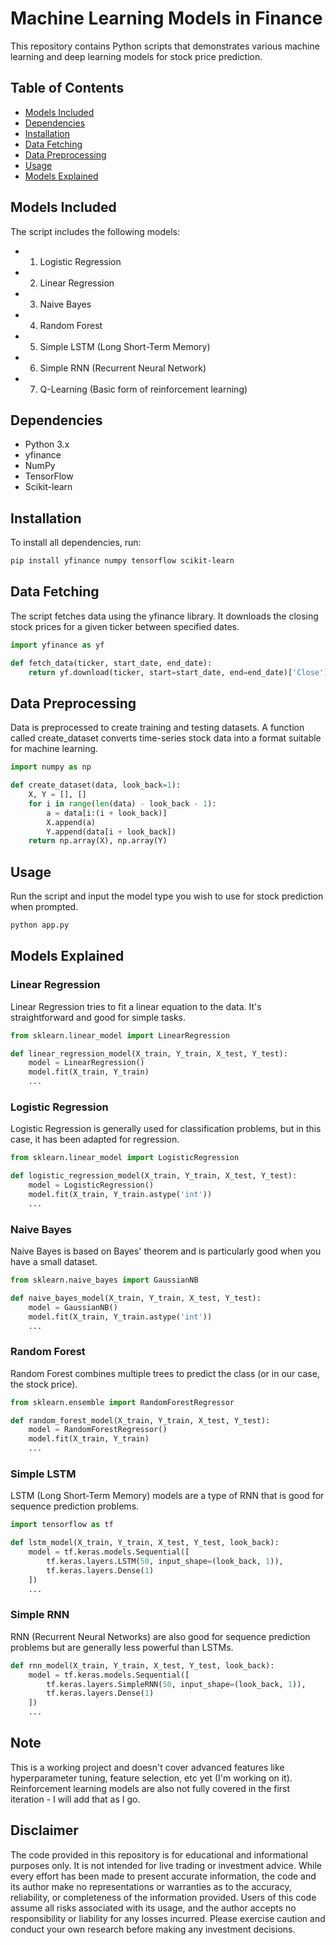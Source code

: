 # Machine Learning Models in Finance

This repository contains Python scripts that demonstrates various machine learning and deep learning models for stock price prediction.

## Table of Contents

- [Models Included](#models-included)
- [Dependencies](#dependencies)
- [Installation](#installation)
- [Data Fetching](#data-fetching)
- [Data Preprocessing](#data-preprocessing)
- [Usage](#usage)
- [Models Explained](#models-explained)

## Models Included

The script includes the following models:

- 1. Logistic Regression
- 2. Linear Regression
- 3. Naive Bayes
- 4. Random Forest
- 5. Simple LSTM (Long Short-Term Memory)
- 6. Simple RNN (Recurrent Neural Network)
- 7. Q-Learning (Basic form of reinforcement learning)

## Dependencies

- Python 3.x
- yfinance
- NumPy
- TensorFlow
- Scikit-learn

## Installation

To install all dependencies, run:

```bash
pip install yfinance numpy tensorflow scikit-learn
```

## Data Fetching
The script fetches data using the yfinance library. It downloads the closing stock prices for a given ticker between specified dates.

```python
import yfinance as yf

def fetch_data(ticker, start_date, end_date):
    return yf.download(ticker, start=start_date, end=end_date)['Close'].values
```

## Data Preprocessing
Data is preprocessed to create training and testing datasets. A function called create_dataset converts time-series stock data into a format suitable for machine learning.

```python
import numpy as np

def create_dataset(data, look_back=1):
    X, Y = [], []
    for i in range(len(data) - look_back - 1):
        a = data[i:(i + look_back)]
        X.append(a)
        Y.append(data[i + look_back])
    return np.array(X), np.array(Y)
```

## Usage
Run the script and input the model type you wish to use for stock prediction when prompted.

```bash
python app.py
```

## Models Explained

### Linear Regression
Linear Regression tries to fit a linear equation to the data. It's straightforward and good for simple tasks.

```python
from sklearn.linear_model import LinearRegression

def linear_regression_model(X_train, Y_train, X_test, Y_test):
    model = LinearRegression()
    model.fit(X_train, Y_train)
    ...
```

### Logistic Regression
Logistic Regression is generally used for classification problems, but in this case, it has been adapted for regression.

```python
from sklearn.linear_model import LogisticRegression

def logistic_regression_model(X_train, Y_train, X_test, Y_test):
    model = LogisticRegression()
    model.fit(X_train, Y_train.astype('int'))
    ...
```

### Naive Bayes
Naive Bayes is based on Bayes' theorem and is particularly good when you have a small dataset.

```python
from sklearn.naive_bayes import GaussianNB

def naive_bayes_model(X_train, Y_train, X_test, Y_test):
    model = GaussianNB()
    model.fit(X_train, Y_train.astype('int'))
    ...
```

### Random Forest
Random Forest combines multiple trees to predict the class (or in our case, the stock price).

```python
from sklearn.ensemble import RandomForestRegressor

def random_forest_model(X_train, Y_train, X_test, Y_test):
    model = RandomForestRegressor()
    model.fit(X_train, Y_train)
    ...
```

### Simple LSTM
LSTM (Long Short-Term Memory) models are a type of RNN that is good for sequence prediction problems.

```python
import tensorflow as tf

def lstm_model(X_train, Y_train, X_test, Y_test, look_back):
    model = tf.keras.models.Sequential([
        tf.keras.layers.LSTM(50, input_shape=(look_back, 1)),
        tf.keras.layers.Dense(1)
    ])
    ...
```

### Simple RNN
RNN (Recurrent Neural Networks) are also good for sequence prediction problems but are generally less powerful than LSTMs.

```python
def rnn_model(X_train, Y_train, X_test, Y_test, look_back):
    model = tf.keras.models.Sequential([
        tf.keras.layers.SimpleRNN(50, input_shape=(look_back, 1)),
        tf.keras.layers.Dense(1)
    ])
    ...
```

## Note
This is a working project and doesn't cover advanced features like hyperparameter tuning, feature selection, etc yet (I'm working on it).
Reinforcement learning models are also not fully covered in the first iteration - I will add that as I go.

## Disclaimer

The code provided in this repository is for educational and informational purposes only. It is not intended for live trading or investment advice. While every effort has been made to present accurate information, the code and its author make no representations or warranties as to the accuracy, reliability, or completeness of the information provided. Users of this code assume all risks associated with its usage, and the author accepts no responsibility or liability for any losses incurred. Please exercise caution and conduct your own research before making any investment decisions.
